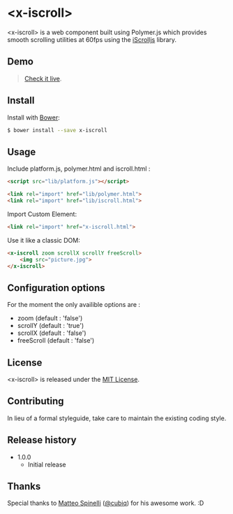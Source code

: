 # &lt;x-iscroll&gt;

&lt;x-iscroll&gt; is a web component built using Polymer.js which provides smooth scrolling utilities at 60fps using the [iScrolljs](http://iscrolljs.com/) library.

## Demo

> [Check it live](http://yannickdot.github.io/labs/x-iscroll).


## Install

Install with [Bower](http://bower.io):

```sh
$ bower install --save x-iscroll
```
## Usage

Include platform.js, polymer.html and iscroll.html :

```html
<script src="lib/platform.js"></script>

<link rel="import" href="lib/polymer.html">
<link rel="import" href="lib/iscroll.html">
```

Import Custom Element:

```html
<link rel="import" href="x-iscroll.html">
```

Use it like a classic DOM:

```html
<x-iscroll zoom scrollX scrollY freeScroll>
    <img src="picture.jpg">
</x-iscroll> 
```

## Configuration options

For the moment the only availible options are :

- zoom (default : 'false')
- scrollY (default : 'true')
- scrollX (default : 'false')
- freeScroll (default : 'false')


## License
&lt;x-iscroll&gt; is released under the [MIT License](http://opensource.org/licenses/MIT).


## Contributing
In lieu of a formal styleguide, take care to maintain the existing coding style.

## Release history
- 1.0.0
  - Initial release

## Thanks

Special thanks to [Matteo Spinelli](http://cubiq.org/) ([@cubiq](https://twitter.com/cubiq)) for his awesome work. :D

